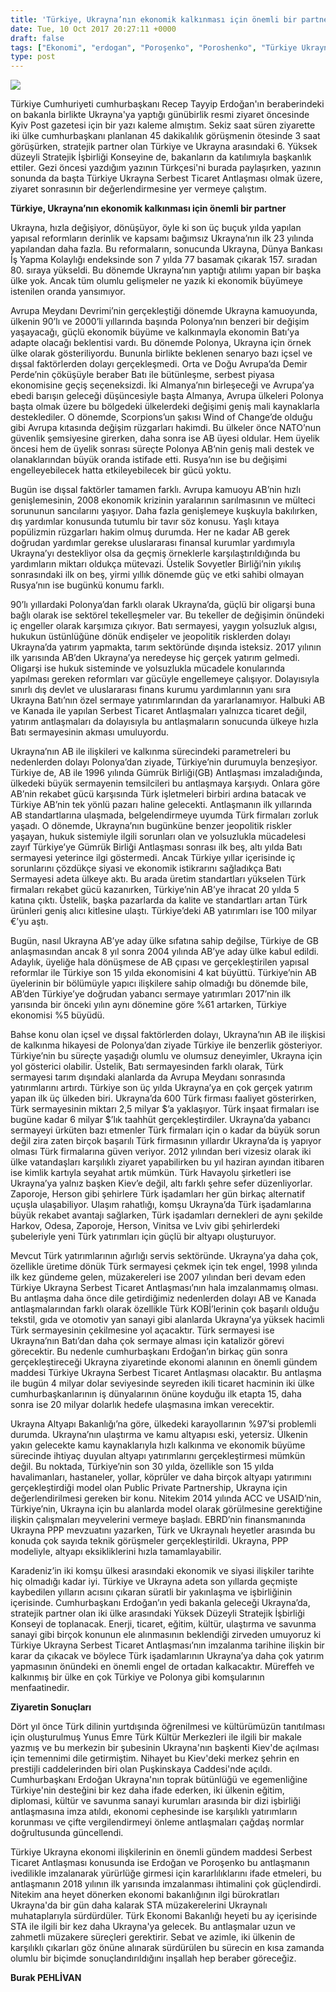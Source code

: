 ```yaml
---
title: 'Türkiye, Ukrayna’nın ekonomik kalkınması için önemli bir partner'
date: Tue, 10 Oct 2017 20:27:11 +0000
draft: false
tags: ["Ekonomi", "erdogan", "Poroşenko", "Poroshenko", "Türkiye Ukrayna Serbest Ticaret Antlaşması", "Ukrayna", "Ukrayna Dış İlişkileri"]
type: post
---
```


![](https://burakpehlivan.org/wp-content/uploads/2017/10/2067702.jpg)

Türkiye Cumhuriyeti cumhurbaşkanı Recep Tayyip Erdoğan'ın beraberindeki on bakanla birlikte Ukrayna'ya yaptığı günübirlik resmi ziyaret öncesinde Kyiv Post gazetesi için bir yazı kaleme almıştım. Sekiz saat süren ziyarette iki ülke cumhurbaşkanı planlanan 45 dakikalılık görüşmenin ötesinde 3 saat görüşürken, stratejik partner olan Türkiye ve Ukrayna arasındaki 6. Yüksek düzeyli Stratejik İşbirliği Konseyine de, bakanların da katılımıyla başkanlık ettiler. Gezi öncesi yazdığım yazının Türkçesi'ni burada paylaşırken, yazının sonunda da başta Türkiye Ukrayna Serbest Ticaret Antlaşması olmak üzere, ziyaret sonrasının bir değerlendirmesine yer vermeye çalıştım.

**Türkiye, Ukrayna’nın ekonomik kalkınması için önemli bir partner**


Ukrayna, hızla değişiyor, dönüşüyor, öyle ki son üç buçuk yılda yapılan yapısal reformların derinlik ve kapsamı bağımsız Ukrayna’nın ilk 23 yılında yapılandan daha fazla. Bu reformaların, sonucunda Ukrayna, Dünya Bankası İş Yapma Kolaylığı endeksinde son 7 yılda 77 basamak çıkarak 157. sıradan 80. sıraya yükseldi. Bu dönemde Ukrayna’nın yaptığı atılımı yapan bir başka ülke yok. Ancak tüm olumlu gelişmeler ne yazık ki ekonomik büyümeye istenilen oranda yansımıyor.




Avrupa Meydanı Devrimi’nin gerçekleştiği dönemde Ukrayna kamuoyunda, ülkenin 90’lı  ve 2000’li yıllarında başında Polonya’nın benzeri bir değişim yaşayacağı, güçlü ekonomik büyüme ve kalkınmayla ekonomin Batı’ya adapte olacağı beklentisi vardı. Bu dönemde Polonya, Ukrayna için örnek ülke olarak gösteriliyordu. Bununla birlikte beklenen senaryo bazı içsel ve dışsal faktörlerden dolayı gerçekleşmedi. Orta ve Doğu Avrupa’da Demir Perde’nin çöküşüyle beraber Batı ile bütünleşme, serbest piyasa ekonomisine geçiş seçeneksizdi. İki Almanya’nın birleşeceği ve Avrupa’ya ebedi barışın geleceği düşüncesiyle başta Almanya, Avrupa ülkeleri Polonya başta olmak üzere bu bölgedeki ülkelerdeki değişimi geniş mali kaynaklarla desteklediler. O dönemde, Scorpions’un şakısı Wind of Change’de olduğu gibi Avrupa kıtasında değişim rüzgarları hakimdi. Bu ülkeler önce NATO’nun güvenlik şemsiyesine girerken, daha sonra ise AB üyesi oldular. Hem üyelik öncesi hem de üyelik sonrası süreçte Polonya AB’nin geniş mali destek ve olanaklarından büyük oranda istifade etti. Rusya’nın ise bu değişimi engelleyebilecek hatta etkileyebilecek bir gücü yoktu.




Bugün ise dışsal faktörler tamamen farklı. Avrupa kamuoyu AB’nin hızlı genişlemesinin, 2008 ekonomik krizinin yaralarının sarılmasının ve mülteci sorununun sancılarını yaşıyor. Daha fazla genişlemeye kuşkuyla bakılırken, dış yardımlar konusunda tutumlu bir tavır söz konusu. Yaşlı kıtaya popülizmin rüzgarları hakim olmuş durumda. Her ne kadar AB gerek doğrudan yardımlar gerekse uluslararası finansal kurumlar yardımıyla Ukrayna’yı destekliyor olsa da geçmiş örneklerle karşılaştırıldığında bu yardımların miktarı oldukça mütevazi. Üstelik Sovyetler Birliği’nin yıkılış sonrasındaki ilk on beş, yirmi yıllık dönemde güç ve etki sahibi olmayan Rusya’nın ise bugünkü konumu farklı. 




90’lı yıllardaki Polonya’dan farklı olarak Ukrayna’da, güçlü bir oligarşi buna bağlı olarak ise sektörel tekelleşmeler var. Bu tekeller de değişimin önündeki iç engeller olarak karşımıza çıkıyor. Batı sermayesi, yaygın yolsuzluk algısı, hukukun üstünlüğüne dönük endişeler ve jeopolitik risklerden dolayı Ukrayna’da yatırım yapmakta, tarım sektöründe dışında isteksiz. 2017 yılının ilk yarısında AB’den Ukrayna’ya neredeyse hiç gerçek yatırım gelmedi. Oligarşi ise hukuk sisteminde ve yolsuzlukla mücadele konularında yapılması gereken reformları var gücüyle engellemeye çalışıyor. Dolayısıyla sınırlı dış devlet ve uluslararası finans kurumu yardımlarının yanı sıra Ukrayna Batı’nın özel sermaye yatırımlarından da yararlanamıyor. Halbuki AB ve Kanada ile yapılan Serbest Ticaret Antlaşmaları yalnızca ticaret değil, yatırım antlaşmaları da dolayısıyla bu antlaşmaların sonucunda ülkeye hızla Batı sermayesinin akması umuluyordu.




Ukrayna’nın AB ile ilişkileri ve kalkınma sürecindeki parametreleri bu nedenlerden dolayı Polonya’dan ziyade, Türkiye’nin durumuyla benzeşiyor. Türkiye de, AB ile 1996 yılında Gümrük Birliği(GB) Antlaşması imzaladığında, ülkedeki büyük sermayenin temsilcileri bu antlaşmaya karşıydı. Onlara göre AB’nin rekabet gücü karşısında Türk işletmeleri birbiri ardına batacak ve Türkiye AB’nin tek yönlü pazarı haline gelecekti. Antlaşmanın ilk yıllarında AB standartlarına ulaşmada, belgelendirmeye uyumda Türk firmaları zorluk yaşadı. O dönemde, Ukrayna’nın bugünküne benzer jeopolitik riskler yaşayan, hukuk sistemiyle ilgili sorunları olan ve yolsuzlukla mücadelesi zayıf Türkiye’ye Gümrük Birliği Antlaşması sonrası ilk beş, altı yılda Batı sermayesi yeterince ilgi göstermedi. Ancak Türkiye yıllar içerisinde iç sorunlarını çözdükçe siyasi ve ekonomik istikrarını sağladıkça Batı Sermayesi adeta ülkeye aktı. Bu arada üretim standartları yükselen Türk firmaları rekabet gücü kazanırken, Türkiye’nin AB’ye ihracat 20 yılda 5 katına çıktı. Üstelik, başka pazarlarda da kalite ve standartları artan Türk ürünleri geniş alıcı kitlesine ulaştı. Türkiye’deki AB yatırımları ise 100 milyar €’yu aştı.




Bugün, nasıl Ukrayna AB’ye aday ülke sıfatına sahip değilse, Türkiye de GB anlaşmasından ancak 8 yıl sonra 2004 yılında AB’ye aday ülke kabul edildi. Adaylık, üyeliğe hala dönüşmese de AB çıpası ve gerçekleştirilen yapısal reformlar ile Türkiye son 15 yılda ekonomisini 4 kat büyüttü. Türkiye’nin AB üyelerinin bir bölümüyle yapıcı ilişkilere sahip olmadığı bu dönemde bile, AB’den Türkiye’ye doğrudan yabancı sermaye yatırımları 2017’nin ilk yarısında bir önceki yılın aynı dönemine göre %61 artarken, Türkiye ekonomisi %5 büyüdü.




Bahse konu olan içsel ve dışsal faktörlerden dolayı, Ukrayna’nın AB ile ilişkisi de kalkınma hikayesi de Polonya’dan ziyade Türkiye ile benzerlik gösteriyor. Türkiye’nin bu süreçte yaşadığı olumlu ve olumsuz deneyimler, Ukrayna için yol gösterici olabilir. Üstelik, Batı sermayesinden farklı olarak, Türk sermayesi tarım dışındaki alanlarda da Avrupa Meydanı sonrasında yatırımlarını artırdı. Türkiye son üç yılda Ukrayna’ya en çok gerçek yatırım yapan ilk üç ülkeden biri. Ukrayna’da 600 Türk firması faaliyet gösterirken, Türk sermayesinin miktarı 2,5 milyar $’a yaklaşıyor. Türk inşaat firmaları ise bugüne kadar 6 milyar $’lık taahhüt gerçekleştirdiler. Ukrayna’da yabancı sermayeyi ürküten bazı etmenler Türk firmaları için o kadar da büyük sorun değil zira zaten birçok başarılı Türk firmasının yıllardır Ukrayna’da iş yapıyor olması Türk firmalarına güven veriyor. 2012 yılından beri vizesiz olarak iki ülke vatandaşları karşılıklı ziyaret yapabilirken bu yıl haziran ayından itibaren ise kimlik kartıyla seyahat artık mümkün. Türk Havayolu şirketleri ise Ukrayna’ya yalnız başken Kiev’e değil, altı farklı şehre sefer düzenliyorlar. Zaporoje, Herson gibi şehirlere Türk işadamları her gün birkaç alternatif uçuşla ulaşabiliyor. Ulaşım rahatlığı, komşu Ukrayna’da Türk işadamlarına büyük rekabet avantajı sağlarken, Türk işadamları dernekleri de aynı şekilde Harkov, Odesa, Zaporoje, Herson, Vinitsa ve Lviv gibi şehirlerdeki şubeleriyle yeni Türk yatırımları için güçlü bir altyapı oluşturuyor.




Mevcut Türk yatırımlarının ağırlığı servis sektöründe. Ukrayna’ya daha çok, özellikle üretime dönük Türk sermayesi çekmek için tek engel, 1998 yılında ilk kez gündeme gelen, müzakereleri ise 2007 yılından beri devam eden Türkiye Ukrayna Serbest Ticaret Antlaşması’nın hala imzalanmamış olması. Bu antlaşma daha önce dile getirdiğimiz nedenlerden dolayı AB ve Kanada antlaşmalarından farklı olarak özellikle Türk KOBİ’lerinin çok başarılı olduğu tekstil, gıda ve otomotiv yan sanayi gibi alanlarda Ukrayna’ya yüksek hacimli Türk sermayesinin çekilmesine yol açacaktır. Türk sermayesi ise Ukrayna’nın Batı’dan daha çok sermaye alması için katalizör görevi görecektir. Bu nedenle cumhurbaşkanı Erdoğan’ın birkaç gün sonra gerçekleştireceği Ukrayna ziyaretinde ekonomi alanının en önemli gündem maddesi Türkiye Ukrayna Serbest Ticaret Antlaşması olacaktır. Bu antlaşma ile bugün 4 milyar dolar seviyesinde seyreden ikili ticaret hacminin iki ülke cumhurbaşkanlarının iş dünyalarının önüne koyduğu ilk etapta 15, daha sonra ise 20 milyar dolarlık hedefe ulaşmasına imkan verecektir.




Ukrayna Altyapı Bakanlığı’na göre, ülkedeki karayollarının %97’si problemli durumda. Ukrayna’nın ulaştırma ve kamu altyapısı eski, yetersiz. Ülkenin yakın gelecekte kamu kaynaklarıyla hızlı kalkınma ve ekonomik büyüme sürecinde ihtiyaç duyulan altyapı yatırımlarını gerçekleştirmesi mümkün değil. Bu noktada, Türkiye’nin son 30 yılda, özellikle son 15 yılda havalimanları, hastaneler, yollar, köprüler ve daha birçok altyapı yatırımını gerçekleştirdiği model olan Public Private Partnership, Ukrayna için değerlendirilmesi gereken bir konu. Nitekim 2014 yılında ACC ve USAID’nin, Türkiye’nin, Ukrayna için bu alanlarda model olarak görülmesine gerektiğine ilişkin çalışmaları meyvelerini vermeye başladı. EBRD’nin finansmanında Ukrayna PPP mevzuatını yazarken, Türk ve Ukraynalı heyetler arasında bu konuda çok sayıda teknik görüşmeler gerçekleştirildi. Ukrayna, PPP modeliyle, altyapı eksikliklerini hızla tamamlayabilir.




Karadeniz’in iki komşu ülkesi arasındaki ekonomik ve siyasi ilişkiler tarihte hiç olmadığı kadar iyi. Türkiye ve Ukrayna adeta son yıllarda geçmişte kaybedilen yılların acısını çıkaran süratli bir yakınlaşma ve işbirliğinin içerisinde. Cumhurbaşkanı Erdoğan’ın yedi bakanla geleceği Ukrayna’da, stratejik partner olan iki ülke arasındaki Yüksek Düzeyli Stratejik İşbirliği Konseyi de toplanacak. Enerji, ticaret, eğitim, kültür, ulaştırma ve savunma sanayi gibi birçok konunun ele alınmasının beklendiği zirveden umuyoruz ki Türkiye Ukrayna Serbest Ticaret Antlaşması’nın imzalanma tarihine ilişkin bir karar da çıkacak ve böylece Türk işadamlarının Ukrayna’ya daha çok yatırım yapmasının önündeki en önemli engel de ortadan kalkacaktır. Müreffeh ve kalkınmış bir ülke en çok Türkiye ve Polonya gibi komşularının menfaatinedir.


**Ziyaretin Sonuçları**

Dört yıl önce Türk dilinin yurtdışında öğrenilmesi ve kültürümüzün tanıtılması için oluşturulmuş Yunus Emre Türk Kültür Merkezleri ile ilgili bir makale yazmış ve bu merkezin bir şubesinin Ukrayna'nın başkenti Kiev'de açılması için temennimi dile getirmiştim. Nihayet bu Kiev'deki merkez şehrin en prestijli caddelerinden biri olan Puşkinskaya Caddesi'nde açıldı. Cumhurbaşkanı Erdoğan Ukrayna'nın toprak bütünlüğü ve egemenliğine Türkiye'nin desteğini bir kez daha ifade ederken, iki ülkenin eğitim, diplomasi, kültür ve savunma sanayi kurumları arasında bir dizi işbirliği antlaşmasına imza atıldı, ekonomi cephesinde ise karşılıklı yatırımların korunması ve çifte vergilendirmeyi önleme antlaşmaları çağdaş normlar doğrultusunda güncellendi.

Türkiye Ukrayna ekonomi ilişkilerinin en önemli gündem maddesi Serbest Ticaret Antlaşması konusunda ise Erdoğan ve Poroşenko bu antlaşmanın ivedilikle imzalanarak yürürlüğe girmesi için kararlılıklarını ifade etmeleri, bu antlaşmanın 2018 yılının ilk yarısında imzalanması ihtimalini çok güçlendirdi. Nitekim ana heyet dönerken ekonomi bakanlığının ilgi bürokratları Ukrayna'da bir gün daha kalarak STA müzakerelerini Ukraynalı muhataplarıyla sürdürdüler. Türk Ekonomi Bakanlığı heyeti bu ay içerisinde STA ile ilgili bir kez daha Ukrayna'ya gelecek. Bu antlaşmalar uzun ve zahmetli müzakere süreçleri gerektirir. Sebat ve azimle, iki ülkenin de karşılıklı çıkarları göz önüne alınarak sürdürülen bu sürecin en kısa zamanda olumlu bir biçimde sonuçlandırıldığını inşallah hep beraber göreceğiz.


**Burak PEHLİVAN**